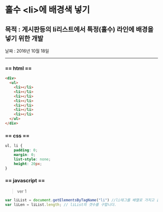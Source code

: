 # 홀수 &lt;li&gt;에 배경색 넣기

## 목적 : 게시판등의 li리스트에서 특정\(홀수\) 라인에 배경을 넣기 위한 개발

날짜 : 2016년 10월 18일

---

### == html ==

```html
<div>
  <ul>
    <li></li>
    <li></li>
    <li></li>
    <li></li>
    <li></li>
    <li></li>
    <li></li>
  </ul>
</div>
```

### 

### == css ==

```css
ul, li {
    padding: 0;
    margin: 0;
    list-style: none;
    height: 20px;
}
```

### == javascript ==

> ver 1

```js
var liList = document.getElementsByTagName("li") //li태그를 배열로 가지고 옵니다.
var liLen = liList.length; // liList의 갯수를 구합니다.

```



